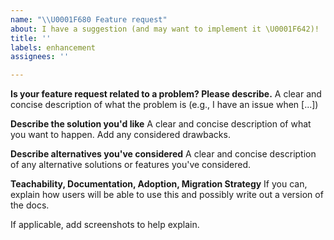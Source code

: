 ```yaml
---
name: "\\U0001F680 Feature request"
about: I have a suggestion (and may want to implement it \U0001F642)!
title: ''
labels: enhancement
assignees: ''

---
```


**Is your feature request related to a problem? Please describe.**
A clear and concise description of what the problem is (e.g., I have an issue when [...])

**Describe the solution you'd like**
A clear and concise description of what you want to happen. Add any considered drawbacks.

**Describe alternatives you've considered**
A clear and concise description of any alternative solutions or features you've considered.

**Teachability, Documentation, Adoption, Migration Strategy**
If you can, explain how users will be able to use this and possibly write out a version of the docs.

If applicable, add screenshots to help explain.
